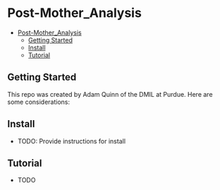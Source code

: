 # Post-Mother_Analysis

- [Post-Mother\_Analysis](#post-mother_analysis)
  - [Getting Started](#getting-started)
  - [Install](#install)
  - [Tutorial](#tutorial)

## Getting Started

This repo was created by Adam Quinn of the DMIL at Purdue. Here are some considerations:

## Install

-   TODO: Provide instructions for install

## Tutorial

-   TODO
